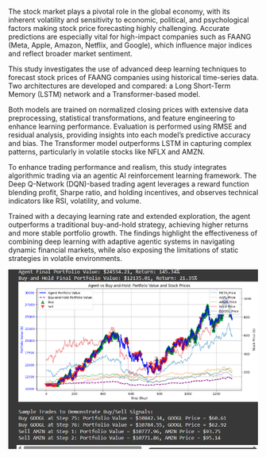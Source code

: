 The stock market plays a pivotal role in the global economy, with its inherent volatility and sensitivity to economic, political, and psychological factors making stock price forecasting highly challenging. Accurate predictions are especially vital for high-impact companies such as FAANG (Meta, Apple, Amazon, Netflix, and Google), which influence major indices and reflect broader market sentiment.

This study investigates the use of advanced deep learning techniques to forecast stock prices of FAANG companies using historical time-series data. Two architectures are developed and compared: a Long Short-Term Memory (LSTM) network and a Transformer-based model.

Both models are trained on normalized closing prices with extensive data preprocessing, statistical transformations, and feature engineering to enhance learning performance. Evaluation is performed using RMSE and residual analysis, providing insights into each model’s predictive accuracy and bias. The Transformer model outperforms LSTM in capturing complex patterns, particularly in volatile stocks like NFLX and AMZN.

To enhance trading performance and realism, this study integrates algorithmic trading via an agentic AI reinforcement learning framework. The Deep Q-Network (DQN)-based trading agent leverages a reward function blending profit, Sharpe ratio, and holding incentives, and observes technical indicators like RSI, volatility, and volume.

Trained with a decaying learning rate and extended exploration, the agent outperforms a traditional buy-and-hold strategy, achieving higher returns and more stable portfolio growth. The findings highlight the effectiveness of combining deep learning with adaptive agentic systems in navigating dynamic financial markets, while also exposing the limitations of static strategies in volatile environments.

![Model Output](https://github.com/RenjithaMethanath/Stock-Forecasting-for-FAANG-Companies-using-Transformer-and-Algorithmic-Trading-using-Agentic-AI/blob/main/agentic-ai.png)

